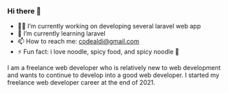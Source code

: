 ### Hi there 👋

- 👩‍💻 I’m currently working on developing several laravel web app
- 🌱 I’m currently learning laravel
- 📫 How to reach me: codealdi@gmail.com
- ⚡ Fun fact: i love noodle, spicy food, and spicy noodle 🍜

I am a freelance web developer who is relatively new to web development and wants to continue to develop into a good web developer.
I started my freelance web developer career at the end of 2021.
